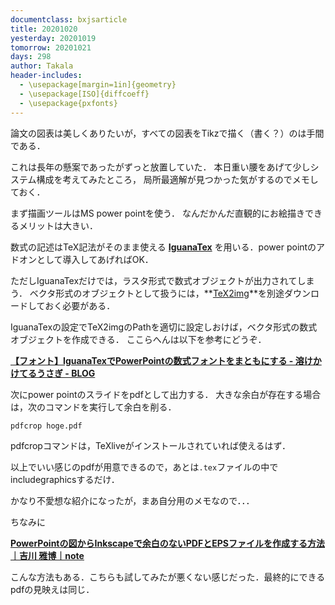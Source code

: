 ```yaml
---
documentclass: bxjsarticle
title: 20201020
yesterday: 20201019
tomorrow: 20201021
days: 298
author: Takala
header-includes:
  - \usepackage[margin=1in]{geometry}
  - \usepackage[ISO]{diffcoeff}
  - \usepackage{pxfonts}
---
```



論文の図表は美しくありたいが，すべての図表をTikzで描く（書く？）のは手間である．


これは長年の懸案であったがずっと放置していた．
本日重い腰をあげて少しシステム構成を考えてみたところ，
局所最適解が見つかった気がするのでメモしておく．



まず描画ツールはMS power pointを使う．
なんだかんだ直観的にお絵描きできるメリットは大きい．


数式の記述はTeX記法がそのまま使える **[IguanaTex](http://www.jonathanleroux.org/software/iguanatex/)** 
を用いる．power pointのアドオンとして導入してあげればOK．


ただしIguanaTexだけでは，ラスタ形式で数式オブジェクトが出力されてしまう．
ベクタ形式のオブジェクトとして扱うには，**[TeX2img](https://tex2img.tech/)**を別途ダウンロードしておく必要がある．


IguanaTexの設定でTeX2imgのPathを適切に設定しおけば，ベクタ形式の数式オブジェクトを作成できる．
ここらへんは以下を参考にどうぞ．

**[【フォント】IguanaTexでPowerPointの数式フォントをまともにする - 溶けかけてるうさぎ - BLOG](https://meltingrabbit.com/blog/article/2018061801/)**



次にpower pointのスライドをpdfとして出力する．
大きな余白が存在する場合は，次のコマンドを実行して余白を削る．


```
pdfcrop hoge.pdf
```


pdfcropコマンドは，TeXliveがインストールされていれば使えるはず．


以上でいい感じのpdfが用意できるので，あとは`.tex`ファイルの中でincludegraphicsするだけ．



かなり不愛想な紹介になったが，まあ自分用のメモなので．．．



ちなみに


**[PowerPointの図からInkscapeで余白のないPDFとEPSファイルを作成する方法｜吉川 雅博｜note](https://note.com/assistdev/n/nbdce484a091f)**


こんな方法もある．こちらも試してみたが悪くない感じだった．最終的にできるpdfの見映えは同じ．